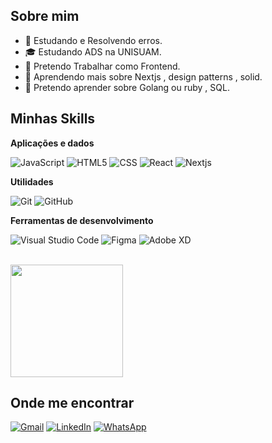 

## Sobre mim

- 🤔 Estudando e Resolvendo erros.
- 🎓 Estudando ADS na UNISUAM.
- 💼 Pretendo Trabalhar como Frontend.
- 🌱 Aprendendo mais sobre Nextjs , design patterns , solid.
- 🌱 Pretendo aprender sobre Golang ou ruby , SQL.

## Minhas Skills

**Aplicações e dados**


![JavaScript](https://img.shields.io/badge/-JavaScript-333333?style=flat&logo=javascript)
![HTML5](https://img.shields.io/badge/-HTML5-333333?style=flat&logo=HTML5)
![CSS](https://img.shields.io/badge/-CSS-333333?style=flat&logo=CSS3&logoColor=1572B6)
![React](https://img.shields.io/badge/-React-333333?style=flat&logo=react)
![Nextjs](https://img.shields.io/badge/-Nextjs-333333?style=flat&logo=nextjs)



**Utilidades**

![Git](https://img.shields.io/badge/-Git-333333?style=flat&logo=git)
![GitHub](https://img.shields.io/badge/-GitHub-333333?style=flat&logo=github)


**Ferramentas de desenvolvimento**

![Visual Studio Code](https://img.shields.io/badge/-Visual%20Studio%20Code-333333?style=flat&logo=visual-studio-code&logoColor=007ACC)
![Figma](https://img.shields.io/badge/-Figma-333333?style=flat&logo=figma&logoColor=007ACC)
![Adobe XD](https://img.shields.io/badge/-Adobe%20XD-333333?style=flat&logo=adobe-xd&logoColor=007ACC)

<br/>

<a href="/" title="Miguel Luis">
  <img height="180em" src="https://camo.githubusercontent.com/9372db388cebf20a60ae51c4e3652cb4570066a3db05ce9c99fdae2df0ec8228/68747470733a2f2f626c6f6773656d7365726966612e66696c65732e776f726470726573732e636f6d2f323031362f30352f30312d766964612d6e6f2d66757475726f2d706f722d6a6f73616e2d676f6e7a616c657a2e6a7067" />
</a>

## Onde me encontrar

<p align="left">
  <a href="" title="Gmail">
  <img src="https://img.shields.io/badge/-Gmail-FF0000?style=flat-square&labelColor=FF0000&logo=gmail&logoColor=white&link=LINK-DO-SEU-GMAIL" alt="Gmail"/></a>
  <a href="https://www.linkedin.com/in/miguel-luis-8533022a0/" title="LinkedIn">
  <img src="https://img.shields.io/badge/-Linkedin-0e76a8?style=flat-square&logo=Linkedin&logoColor=white&link=LINK-DO-SEU-LINKEDIN" alt="LinkedIn"/></a>
  <a href="https://github.com/Miguelluisdev" title="Github">
  <img src="https://img.shields.io/badge/GitHub-100000?style=for-the-badge&logo=github&logoColor=white" alt="WhatsApp"/></a>
</p>
